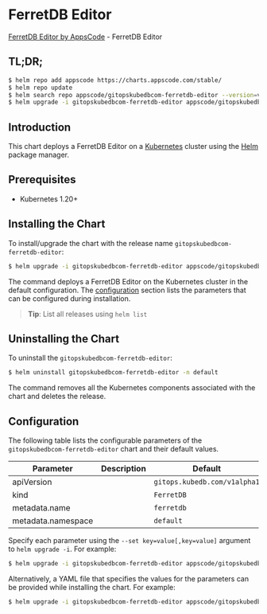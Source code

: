 # FerretDB Editor

[FerretDB Editor by AppsCode](https://appscode.com) - FerretDB Editor

## TL;DR;

```bash
$ helm repo add appscode https://charts.appscode.com/stable/
$ helm repo update
$ helm search repo appscode/gitopskubedbcom-ferretdb-editor --version=v0.26.0
$ helm upgrade -i gitopskubedbcom-ferretdb-editor appscode/gitopskubedbcom-ferretdb-editor -n default --create-namespace --version=v0.26.0
```

## Introduction

This chart deploys a FerretDB Editor on a [Kubernetes](http://kubernetes.io) cluster using the [Helm](https://helm.sh) package manager.

## Prerequisites

- Kubernetes 1.20+

## Installing the Chart

To install/upgrade the chart with the release name `gitopskubedbcom-ferretdb-editor`:

```bash
$ helm upgrade -i gitopskubedbcom-ferretdb-editor appscode/gitopskubedbcom-ferretdb-editor -n default --create-namespace --version=v0.26.0
```

The command deploys a FerretDB Editor on the Kubernetes cluster in the default configuration. The [configuration](#configuration) section lists the parameters that can be configured during installation.

> **Tip**: List all releases using `helm list`

## Uninstalling the Chart

To uninstall the `gitopskubedbcom-ferretdb-editor`:

```bash
$ helm uninstall gitopskubedbcom-ferretdb-editor -n default
```

The command removes all the Kubernetes components associated with the chart and deletes the release.

## Configuration

The following table lists the configurable parameters of the `gitopskubedbcom-ferretdb-editor` chart and their default values.

|     Parameter      | Description |                 Default                 |
|--------------------|-------------|-----------------------------------------|
| apiVersion         |             | <code>gitops.kubedb.com/v1alpha1</code> |
| kind               |             | <code>FerretDB</code>                   |
| metadata.name      |             | <code>ferretdb</code>                   |
| metadata.namespace |             | <code>default</code>                    |


Specify each parameter using the `--set key=value[,key=value]` argument to `helm upgrade -i`. For example:

```bash
$ helm upgrade -i gitopskubedbcom-ferretdb-editor appscode/gitopskubedbcom-ferretdb-editor -n default --create-namespace --version=v0.26.0 --set apiVersion=gitops.kubedb.com/v1alpha1
```

Alternatively, a YAML file that specifies the values for the parameters can be provided while
installing the chart. For example:

```bash
$ helm upgrade -i gitopskubedbcom-ferretdb-editor appscode/gitopskubedbcom-ferretdb-editor -n default --create-namespace --version=v0.26.0 --values values.yaml
```
